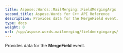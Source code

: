 ```yaml
---
title: Aspose::Words::MailMerging::FieldMergingArgs
second_title: Aspose.Words for C++ API Reference
description: Provides data for the MergeField event. 
type: docs
weight: 0
url: /cpp/aspose.words.mailmerging/fieldmergingargs/
---
```


Provides data for the **MergeField** event. 

